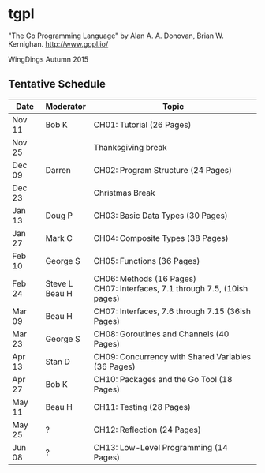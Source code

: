 # tgpl
"The Go Programming Language" by Alan A. A. Donovan, Brian W. Kernighan.
http://www.gopl.io/

WingDings Autumn 2015

## Tentative Schedule

| Date | Moderator | Topic |
|------|-----------|-------|
|Nov 11|Bob K|CH01: Tutorial (26 Pages)|
|Nov 25||Thanksgiving break|
|Dec 09|Darren | CH02: Program Structure (24 Pages)|
|Dec 23||Christmas Break|
|Jan 13|Doug P| CH03: Basic Data Types (30 Pages)|
|Jan 27|Mark C| CH04: Composite Types (38 Pages)|
|Feb 10|George S| CH05: Functions (36 Pages)|
|Feb 24|Steve L<br>Beau H| CH06: Methods (16 Pages)<br>CH07: Interfaces, 7.1 through 7.5, (10ish pages) |
|Mar 09|Beau H| CH07: Interfaces, 7.6 through 7.15 (36ish Pages)|
|Mar 23|George S| CH08: Goroutines and Channels (40 Pages)|
|Apr 13|Stan D| CH09: Concurrency with Shared Variables (36 Pages)|
|Apr 27|Bob K| CH10: Packages and the Go Tool (18 Pages)|
|May 11|Beau H| CH11: Testing (28 Pages)|
|May 25|?| CH12: Reflection (24 Pages)|
|Jun 08|?| CH13: Low-Level Programming (14 Pages)|
